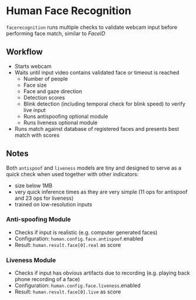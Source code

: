 # Human Face Recognition

`facerecognition` runs multiple checks to validate webcam input before performing face match, similar to *FaceID*

## Workflow
- Starts webcam  
- Waits until input video contains validated face or timeout is reached  
  - Number of people
  - Face size
  - Face and gaze direction
  - Detection scores
  - Blink detection (including temporal check for blink speed) to verify live input
  - Runs antispoofing optional module
  - Runs liveness optional module
- Runs match against database of registered faces and presents best match with scores

## Notes

Both `antispoof` and `liveness` models are tiny and
designed to serve as a quick check when used together with other indicators:
- size below 1MB
- very quick inference times as they are very simple (11 ops for antispoof and 23 ops for liveness)
- trained on low-resolution inputs

### Anti-spoofing Module
- Checks if input is realistic (e.g. computer generated faces)
- Configuration: `human.config.face.antispoof`.enabled
- Result: `human.result.face[0].real` as score

### Liveness Module
- Checks if input has obvious artifacts due to recording (e.g. playing back phone recording of a face)
- Configuration: `human.config.face.liveness`.enabled
- Result: `human.result.face[0].live` as score